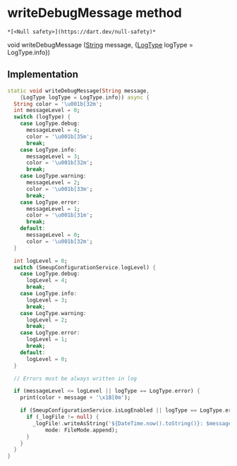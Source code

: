 


# writeDebugMessage method




    *[<Null safety>](https://dart.dev/null-safety)*




void writeDebugMessage
([String](https://api.flutter.dev/flutter/dart-core/String-class.html) message, {[LogType](../../smeup_services_smeup_log_service/LogType.md) logType = LogType.info})








## Implementation

```dart
static void writeDebugMessage(String message,
    {LogType logType = LogType.info}) async {
  String color = '\u001b[32m';
  int messageLevel = 0;
  switch (logType) {
    case LogType.debug:
      messageLevel = 4;
      color = '\u001b[35m';
      break;
    case LogType.info:
      messageLevel = 3;
      color = '\u001b[32m';
      break;
    case LogType.warning:
      messageLevel = 2;
      color = '\u001b[33m';
      break;
    case LogType.error:
      messageLevel = 1;
      color = '\u001b[31m';
      break;
    default:
      messageLevel = 0;
      color = '\u001b[32m';
  }

  int logLevel = 0;
  switch (SmeupConfigurationService.logLevel) {
    case LogType.debug:
      logLevel = 4;
      break;
    case LogType.info:
      logLevel = 3;
      break;
    case LogType.warning:
      logLevel = 2;
      break;
    case LogType.error:
      logLevel = 1;
      break;
    default:
      logLevel = 0;
  }

  // Errors must be always written in log

  if (messageLevel <= logLevel || logType == LogType.error) {
    print(color + message + '\x1B[0m');

    if (SmeupConfigurationService.isLogEnabled || logType == LogType.error) {
      if (_logFile != null) {
        _logFile!.writeAsString('${DateTime.now().toString()}: $message \n',
            mode: FileMode.append);
      }
    }
  }
}
```







